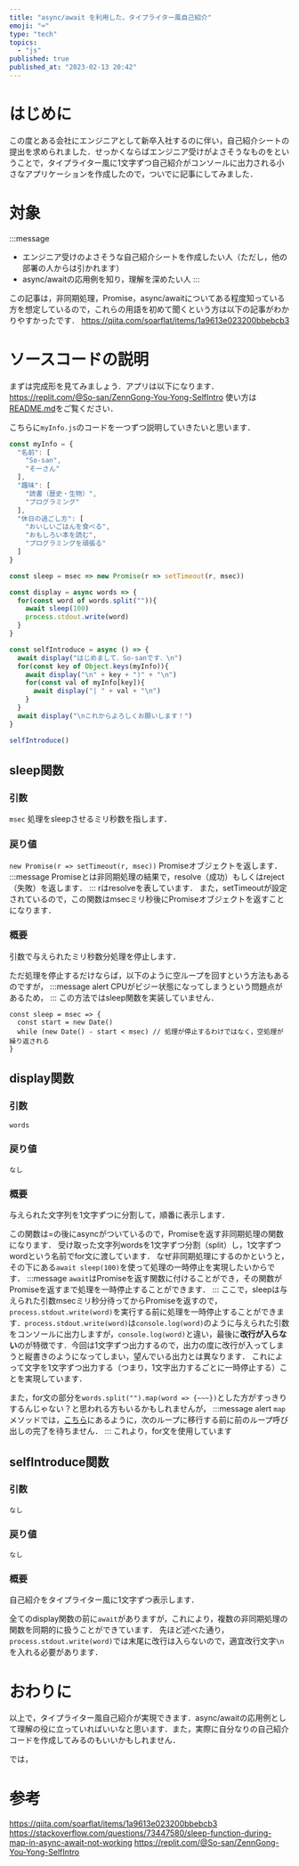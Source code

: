 ```yaml
---
title: "async/await を利用した，タイプライター風自己紹介"
emoji: "⌨️"
type: "tech"
topics:
  - "js"
published: true
published_at: "2023-02-13 20:42"
---
```


# はじめに
この度とある会社にエンジニアとして新卒入社するのに伴い，自己紹介シートの提出を求められました．せっかくならばエンジニア受けがよさそうなものをということで，タイプライター風に1文字ずつ自己紹介がコンソールに出力される小さなアプリケーションを作成したので，ついでに記事にしてみました．

# 対象
:::message
- エンジニア受けのよさそうな自己紹介シートを作成したい人（ただし，他の部署の人からは引かれます）
- async/awaitの応用例を知り，理解を深めたい人
:::

この記事は，非同期処理，Promise，async/awaitについてある程度知っている方を想定しているので，これらの用語を初めて聞くという方は以下の記事がわかりやすかったです．
https://qiita.com/soarflat/items/1a9613e023200bbebcb3

# ソースコードの説明
まずは完成形を見てみましょう．アプリは以下になります．
https://replit.com/@So-san/ZennGong-You-Yong-SelfIntro
使い方は[README.md](https://replit.com/@So-san/ZennGong-You-Yong-SelfIntro#README.md)をご覧ください．

こちらに`myInfo.js`のコードを一つずつ説明していきたいと思います．
```js:myInfo.js
const myInfo = {
  "名前": [
    "So-san",
    "そーさん"
  ],
  "趣味": [
    "読書（歴史・生物）",
    "プログラミング"
  ],
  "休日の過ごし方": [
    "おいしいごはんを食べる",
    "おもしろい本を読む",
    "プログラミングを頑張る"
  ]
}

const sleep = msec => new Promise(r => setTimeout(r, msec))

const display = async words => {
  for(const word of words.split("")){
    await sleep(100)
    process.stdout.write(word)
  }
}

const selfIntroduce = async () => {
  await display("はじめまして．So-sanです．\n")
  for(const key of Object.keys(myInfo)){
    await display("\n" + key + ")" + "\n")
    for(const val of myInfo[key]){
      await display("| " + val + "\n")
    }
  }
  await display("\nこれからよろしくお願いします！")
}

selfIntroduce()
```

## sleep関数
### 引数
`msec`
処理をsleepさせるミリ秒数を指します．

### 戻り値
`new Promise(r => setTimeout(r, msec))`
Promiseオブジェクトを返します．
:::message
Promiseとは非同期処理の結果で，resolve（成功）もしくはreject（失敗）を返します．
:::
rはresolveを表しています．
また，setTimeoutが設定されているので，この関数はmsecミリ秒後にPromiseオブジェクトを返すことになります．

### 概要
引数で与えられたミリ秒数分処理を停止します．

ただ処理を停止するだけならば，以下のように空ループを回すという方法もあるのですが，
:::message alert
CPUがビジー状態になってしまうという問題点があるため，
:::
この方法ではsleep関数を実装していません．

```js:sleep関数（空ループver.）
const sleep = msec => {
  const start = new Date()
  while (new Date() - start < msec) // 処理が停止するわけではなく，空処理が繰り返される
}
```

## display関数
### 引数
`words`

### 戻り値
`なし`

### 概要
与えられた文字列を1文字ずつに分割して，順番に表示します．

この関数は=の後にasyncがついているので，Promiseを返す非同期処理の関数になります．
受け取った文字列wordsを1文字ずつ分割（split）し，1文字ずつwordという名前でfor文に渡しています．
なぜ非同期処理にするのかというと，その下にある`await sleep(100)`を使って処理の一時停止を実現したいからです．
:::message
`await`はPromiseを返す関数に付けることができ，その関数がPromiseを返すまで処理を一時停止することができます．
:::
ここで，sleepは与えられた引数msecミリ秒分待ってからPromiseを返すので，`process.stdout.write(word)`を実行する前に処理を一時停止することができます．`process.stdout.write(word)`は`console.log(word)`のように与えられた引数をコンソールに出力しますが，`console.log(word)`と違い，最後に**改行が入らない**のが特徴です．今回は1文字ずつ出力するので，出力の度に改行が入ってしまうと縦書きのようになってしまい，望んでいる出力とは異なります．
これによって文字を1文字ずつ出力する（つまり，1文字出力するごとに一時停止する）ことを実現しています．

また，for文の部分を`words.split("").map(word => {~~~})`とした方がすっきりするんじゃない？と思われる方もいるかもしれませんが，
:::message alert
`map`メソッドでは，[こちら](https://stackoverflow.com/questions/73447580/sleep-function-during-map-in-async-await-not-working)にあるように，次のループに移行する前に前のループ呼び出しの完了を待ちません．
:::
これより，for文を使用しています

## selfIntroduce関数
### 引数
`なし`

### 戻り値
`なし`

### 概要
自己紹介をタイプライター風に1文字ずつ表示します．

全てのdisplay関数の前に`await`がありますが，これにより，複数の非同期処理の関数を同期的に扱うことができています．
先ほど述べた通り，`process.stdout.write(word)`では末尾に改行は入らないので，適宜改行文字`\n`を入れる必要があります．

# おわりに
以上で，タイプライター風自己紹介が実現できます．async/awaitの応用例として理解の役に立っていればいいなと思います．また，実際に自分なりの自己紹介コードを作成してみるのもいいかもしれません．

では，

# 参考
https://qiita.com/soarflat/items/1a9613e023200bbebcb3
https://stackoverflow.com/questions/73447580/sleep-function-during-map-in-async-await-not-working
https://replit.com/@So-san/ZennGong-You-Yong-SelfIntro
